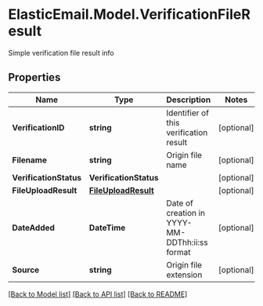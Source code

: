 # ElasticEmail.Model.VerificationFileResult
Simple verification file result info

## Properties

Name | Type | Description | Notes
------------ | ------------- | ------------- | -------------
**VerificationID** | **string** | Identifier of this verification result | [optional] 
**Filename** | **string** | Origin file name | [optional] 
**VerificationStatus** | **VerificationStatus** |  | [optional] 
**FileUploadResult** | [**FileUploadResult**](FileUploadResult.md) |  | [optional] 
**DateAdded** | **DateTime** | Date of creation in YYYY-MM-DDThh:ii:ss format | [optional] 
**Source** | **string** | Origin file extension | [optional] 

[[Back to Model list]](../README.md#documentation-for-models) [[Back to API list]](../README.md#documentation-for-api-endpoints) [[Back to README]](../README.md)

